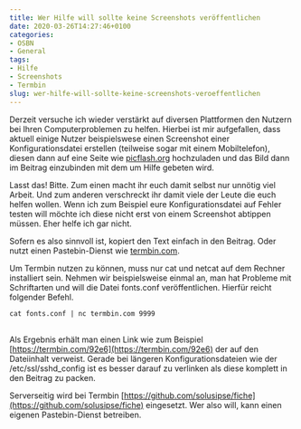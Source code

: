 ```yaml
---
title: Wer Hilfe will sollte keine Screenshots veröffentlichen
date: 2020-03-26T14:27:46+0100
categories:
- OSBN
- General
tags:
- Hilfe  
- Screenshots
- Termbin
slug: wer-hilfe-will-sollte-keine-screenshots-veroeffentlichen
---
```

Derzeit versuche ich wieder verstärkt auf diversen Plattformen den Nutzern bei Ihren Computerproblemen zu helfen. Hierbei ist mir aufgefallen, dass aktuell einige Nutzer beispielswese einen Screenshot einer Konfigurationsdatei erstellen (teilweise sogar mit einem Mobiltelefon), diesen dann auf eine Seite wie [picflash.org](https://picflash.org/) hochzuladen und das Bild dann im Beitrag einzubinden mit dem um Hilfe gebeten wird.

Lasst das! Bitte. Zum einen macht ihr euch damit selbst nur unnötig viel Arbeit. Und zum anderen verschreckt ihr damit viele der Leute die euch helfen wollen. Wenn ich zum Beispiel eure Konfigurationsdatei auf Fehler testen will möchte ich diese nicht erst von einem Screenshot abtippen müssen. Eher helfe ich gar nicht.

Sofern es also sinnvoll ist, kopiert den Text einfach in den Beitrag. Oder nutzt einen Pastebin-Dienst wie [termbin.com](https://termbin.com/). 

Um Termbin nutzen zu können, muss nur cat und netcat auf dem Rechner installiert sein. Nehmen wir beispielsweise einmal an, man hat Probleme mit Schriftarten und will die Datei fonts.conf veröffentlichen. Hierfür reicht folgender Befehl.

<pre class="line-numbers language-bash" style="white-space:pre-wrap;">
<code class="language-bash">cat fonts.conf | nc termbin.com 9999
</code>
</pre>

Als Ergebnis erhält man einen Link wie zum Beispiel [https://termbin.com/92e6](https://termbin.com/92e6) der auf den Dateiinhalt verweist. Gerade bei längeren Konfigurationsdateien wie der /etc/ssl/sshd_config ist es besser darauf zu verlinken als diese komplett in den Beitrag zu packen.

Serverseitig wird bei Termbin [https://github.com/solusipse/fiche](https://github.com/solusipse/fiche) eingesetzt. Wer also will, kann einen eigenen Pastebin-Dienst betreiben.